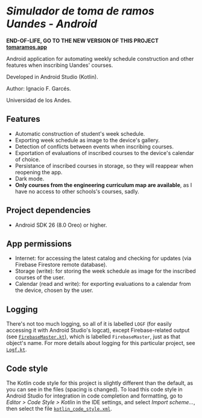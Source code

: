 # *Simulador de toma de ramos Uandes - Android*

**END-OF-LIFE, GO TO THE NEW VERSION OF THIS PROJECT [tomaramos.app](https://tomaramos.app)**

Android application for automating weekly schedule construction and other features when inscribing Uandes' courses.

Developed in Android Studio (Kotlin).

Author: Ignacio F. Garcés.

Universidad de los Andes.

## Features

- Automatic construction of student's week schedule.
- Exporting week schedule as image to the device's gallery.
- Detection of conflicts between events when inscribing courses.
- Exportation of evaluations of inscribed courses to the device's calendar of choice.
- Persistance of inscribed courses in storage, so they will reappear when reopening the app.
- Dark mode.
- **Only courses from the engineering curriculum map are available**, as I have no access to other schools's courses, sadly.

## Project dependencies

- Android SDK 26 (8.0 Oreo) or higher.

## App permissions

- Internet: for accessing the latest catalog and checking for updates (via Firebase Firestore remote database).
- Storage (write): for storing the week schedule as image for the inscribed courses of the user.
- Calendar (read and write): for exporting evaluations to a calendar from the device, chosen by the user.

## Logging

There's not too much logging, so all of it is labelled `LOGF` (for easily accessing it with Android Studio's logcat), except Firebase-related output (see [`FirebaseMaster.kt`](./TomaRamosUandes/app/src/main/java/com/ifgarces/tomaramosuandes/networking/FirebaseMaster.kt)), which is labelled `FirebaseMaster`, just as that object's name. For more details about logging for this particular project, see [`Logf.kt`](./TomaRamosUandes/app/src/main/java/com/ifgarces/tomaramosuandes/utils/Logf.kt).

## Code style

The Kotlin code style for this project is slightly different than the default, as you can see in the files (spacing is changed). To load this code style in Android Studio for integration in code completion and formatting, go to *Editor > Code Style > Kotlin* in the IDE settings, and select *Import scheme...*, then select the file [`kotlin_code_style.xml`](./kotlin_code_style.xml).
